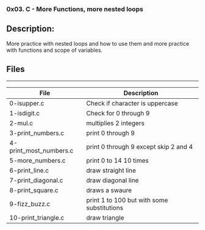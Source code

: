 ### 0x03. C - More Functions, more nested loops

## Description:
More practice with nested loops and how to use them and more practice with functions and scope of variables.

## Files
----
File | Description
---|---
0-isupper.c | Check if character is uppercase
1-isdigit.c | Check for 0 through 9
2-mul.c | multiplies 2 integers
3-print\_numbers.c | print 0 through 9
4-print\_most\_numbers.c | print 0 through 9 except skip 2 and 4
5-more\_numbers.c | print 0 to 14 10 times
6-print\_line.c | draw straight line
7-print\_diagonal.c | draw diagonal line
8-print\_square.c | draws a swaure
9-fizz\_buzz.c | print 1 to 100 but with some substitutions
10-print\_triangle.c | draw triangle


